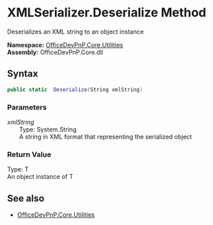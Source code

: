 # XMLSerializer.Deserialize Method  
Deserializes an XML string to an object instance  

**Namespace:** [OfficeDevPnP.Core.Utilities](OfficeDevPnP.Core.Utilities.md)  
**Assembly:** OfficeDevPnP.Core.dll  
## Syntax
```C#
public static  Deserialize(String xmlString)
```
### Parameters
*xmlString*  
&emsp;&emsp;Type: System.String  
&emsp;&emsp;A string in XML format that representing the serialized object  
  
### Return Value
Type: T  
An object instance of T

## See also
- [OfficeDevPnP.Core.Utilities](OfficeDevPnP.Core.Utilities.md)
